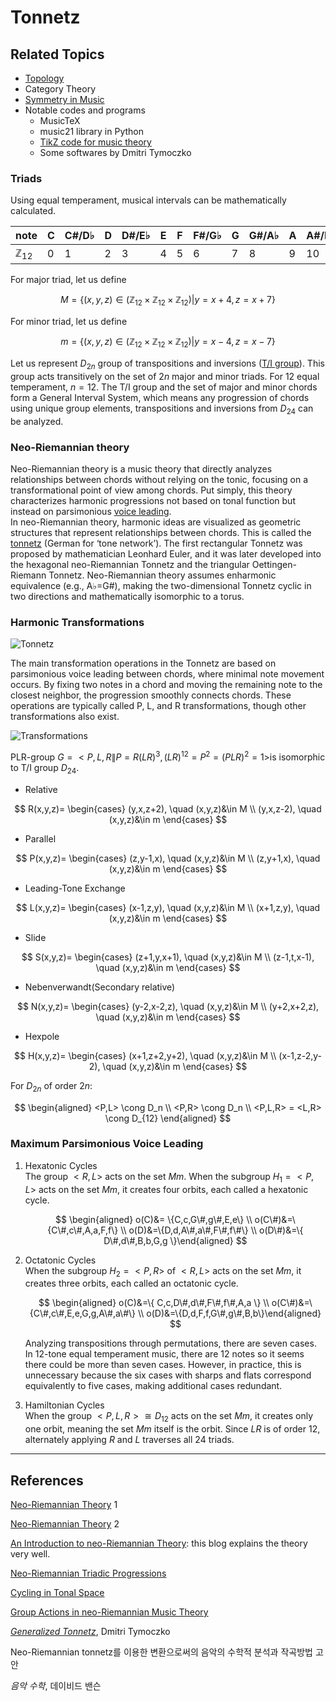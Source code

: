# Tonnetz

## Related Topics

- [Topology](/Phys/MP/AAT/Topology_basics.html)
- Category Theory
- [Symmetry in Music](./Sym_in_m.html)
- Notable codes and programs
    - MusicTeX
    - music21 library in Python
    - [TikZ code for music theory](https://github.com/AlexPof/latexfigs-music)
    - Some softwares by Dmitri Tymoczko

### Triads

Using equal temperament, musical intervals can be mathematically calculated.

| note | C | C#/D♭ | D | D#/E♭ | E | F | F#/G♭ | G | G#/A♭ | A | A#/B♭ | B |
| --- | --- | --- | --- | --- | --- | --- | --- | --- | --- | --- | --- | --- |
| $\mathbb{Z}_{12}$ | 0 | 1 | 2 | 3 | 4 | 5 | 6 | 7 | 8 | 9 | 10 | 11 |

For major triad, let us define 

$$
M=\{(x,y,z)\in(\mathbb{Z}_{12} \times \mathbb{Z}_{12} \times \mathbb{Z}_{12})|y=x+4, z=x+7\}
$$

For minor triad, let us define 

$$
m=\{(x,y,z)\in(\mathbb{Z}_{12} \times \mathbb{Z}_{12} \times \mathbb{Z}_{12})|y=x-4, z=x-7\}
$$

Let us represent $D_{2n}$ group of transpositions and inversions ([T/I group](https://alpof.wordpress.com/2013/11/02/an-introduction-to-neo-riemannian-theory-5/)). This group acts transitively on the set of $2n$ major and minor triads. For 12 equal temperament, $n=12$. The T/I group and the set of major and minor chords form a General Interval System, which means any progression of chords using unique group elements, transpositions and inversions from $D_{24}$ can be analyzed.

### Neo-Riemannian theory

Neo-Riemannian theory is a music theory that directly analyzes relationships between chords without relying on the tonic, focusing on a transformational point of view among chords. Put simply, this theory characterizes harmonic progressions not based on tonal function but instead on parsimonious [voice leading](https://en.wikipedia.org/wiki/Voice_leading).  
In neo-Riemannian theory, harmonic ideas are visualized as geometric structures that represent relationships between chords. This is called the [tonnetz](https://en.wikipedia.org/wiki/Tonnetz) (German for ‘tone network’). The first rectangular Tonnetz was proposed by mathematician Leonhard Euler, and it was later developed into the hexagonal neo-Riemannian Tonnetz and the triangular Oettingen-Riemann Tonnetz. Neo-Riemannian theory assumes enharmonic equivalence (e.g., A$\flat$=G#), making the two-dimensional Tonnetz cyclic in two directions and mathematically isomorphic to a torus.

### Harmonic Transformations

![Tonnetz](https://upload.wikimedia.org/wikipedia/commons/thumb/3/3d/Neo-Riemannian_Tonnetz.svg/1920px-Neo-Riemannian_Tonnetz.svg.png)

The main transformation operations in the Tonnetz are based on parsimonious voice leading between chords, where minimal note movement occurs. By fixing two notes in a chord and moving the remaining note to the closest neighbor, the progression smoothly connects chords. These operations are typically called P, L, and R transformations, though other transformations also exist.  

![Transformations](https://storage.gmth.de/zgmth/media/1009/Rieke_Tonnetz_01.png)

PLR-group $G=<P,L,R\|P=R(LR)^3,(LR)^{12}=P^2=(PLR)^2=1>$is isomorphic to T/I group $D_{24}$.

- Relative

$$
R(x,y,z)= \begin{cases}  (y,x,z+2), \quad (x,y,z)&\in M \\ (y,x,z-2), \quad (x,y,z)&\in m \end{cases}
$$

- Parallel

$$
P(x,y,z)= \begin{cases}  (z,y-1,x), \quad (x,y,z)&\in M \\ (z,y+1,x), \quad (x,y,z)&\in m \end{cases}
$$

- Leading-Tone Exchange

$$
L(x,y,z)= \begin{cases}  (x-1,z,y), \quad (x,y,z)&\in M \\ (x+1,z,y), \quad (x,y,z)&\in m \end{cases}
$$

- Slide

$$
S(x,y,z)= \begin{cases}  (z+1,y,x+1), \quad (x,y,z)&\in M \\ (z-1,t,x-1), \quad (x,y,z)&\in m \end{cases}
$$

- Nebenverwandt(Secondary relative)

$$
N(x,y,z)= \begin{cases}  (y-2,x-2,z), \quad (x,y,z)&\in M \\ (y+2,x+2,z), \quad (x,y,z)&\in m \end{cases}
$$

- Hexpole

$$
H(x,y,z)= \begin{cases}  (x+1,z+2,y+2), \quad (x,y,z)&\in M \\ (x-1,z-2,y-2), \quad (x,y,z)&\in m \end{cases}
$$

For $D_{2n}$ of order $2n$:

$$
\begin{aligned}
<P,L> \cong D_n \\ <P,R> \cong D_n \\ <P,L,R> = <L,R> \cong D_{12}
\end{aligned}
$$

### Maximum Parsimonious Voice Leading


1. Hexatonic Cycles  
    The group $<R,L>$ acts on the set $Mm$. When the subgroup $H_1=<P,L>$ acts on the set $Mm$, it creates four orbits, each called a hexatonic cycle.

    $$
\begin{aligned} o(C)&= \{C,c,G\#,g\#,E,e\} \\ o(C\#)&=\{C\#,c\#,A,a,F,f\} \\ o(D)&=\{D,d,A\#,a\#,F\#,f\#\} \\ o(D\#)&=\{ D\#,d\#,B,b,G,g \}\end{aligned}
    $$

2. Octatonic Cycles  
    When the subgroup $H_2=<P,R>$ of $<R,L>$ acts on the set $Mm$, it creates three orbits, each called an octatonic cycle.

    $$
\begin{aligned} o(C)&=\{ C,c,D\#,d\#,F\#,f\#,A,a \} \\ o(C\#)&=\{C\#,c\#,E,e,G,g,A\#,a\#\} \\ o(D)&=\{D,d,F,f,G\#,g\#,B,b\}\end{aligned}
    $$

    Analyzing transpositions through permutations, there are seven cases. In 12-tone equal temperament music, there are 12 notes so it seems there could be more than seven cases. However, in practice, this is unnecessary because the six cases with sharps and flats correspond equivalently to five cases, making additional cases redundant.

3. Hamiltonian Cycles  
    When the group $<P,L,R> \cong D_{12}$ acts on the set $Mm$, it creates only one orbit, meaning the set $Mm$ itself is the orbit. Since $LR$ is of order 12, alternately applying $R$ and $L$ traverses all 24 triads.


---

## References

[Neo-Riemannian Theory](https://producerhive.com/music-theory/neo-riemannian-theory/) 1

[Neo-Riemannian Theory](https://en.wikipedia.org/wiki/Neo-Riemannian_theory) 2

[An Introduction to neo-Riemannian Theory](https://alpof.wordpress.com/category/music/math-music/neo-riemannian-theory/): this blog explains the theory very well.

[Neo-Riemannian Triadic Progressions](https://viva.pressbooks.pub/openmusictheory/chapter/neo-riemannian-triadic-progressions/)

[Cycling in Tonal Space](https://www.gmth.de/zeitschrift/artikel/1009.aspx)

[Group Actions in neo-Riemannian Music Theory](https://www-personal.umd.umich.edu/~tmfiore/1/mathmusiccolloquiumslides.pdf)

[*Generalized Tonnetz*](https://dmitri.mycpanel.princeton.edu/tonnetzes.pdf), Dmitri Tymoczko

Neo-Riemannian tonnetz를 이용한 변환으로써의 음악의 수학적 분석과 작곡방법 고안

*음악 수학*, 데이비드 밴슨